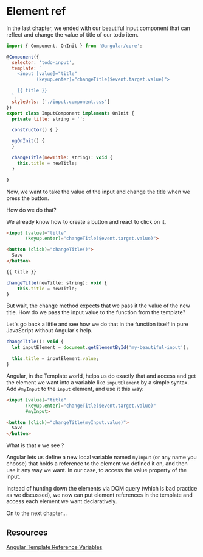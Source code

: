 # Element ref

In the last chapter, we ended with our beautiful input component that can reflect and change the value of title of our todo item.

```javascript
import { Component, OnInit } from '@angular/core';

@Component({
  selector: 'todo-input',
  template: `                           
    <input [value]="title"              
           (keyup.enter)="changeTitle($event.target.value)">

    {{ title }}
  `,  
  styleUrls: ['./input.component.css']  
})    
export class InputComponent implements OnInit {
  private title: string = '';           

  constructor() { }                     

  ngOnInit() {
  }

  changeTitle(newTitle: string): void {
    this.title = newTitle;              
  }

}
```

Now, we want to take the value of the input and change the title when we press the button.

How do we do that?

We already know how to create a button and react to click on it.

```html
<input [value]="title"              
       (keyup.enter)="changeTitle($event.target.value)">

<button (click)="changeTitle()">
  Save
</button>

{{ title }}
```

```javascript
changeTitle(newTitle: string): void {
    this.title = newTitle;              
}
```

But wait, the change method expects that we pass it the value of the new title. How do we pass the input value to the function from the template?

Let's go back a little and see how we do that in the function itself in pure JavaScript without Angular's help.

```javascript
changeTitle(): void {
  let inputElement = document.getElementById('my-beautiful-input');

  this.title = inputElement.value;              
}
```

Angular, in the Template world, helps us do exactly that and access and get the element we want into a variable like `inputElement` by a simple syntax. Add `#myInput` to the `input` element, and use it this way:

```html
<input [value]="title"              
       (keyup.enter)="changeTitle($event.target.value)"
       #myInput>

<button (click)="changeTitle(myInput.value)">
  Save
</button>
```

What is that `#` we see ?

Angular lets us define a new local variable named `myInput` \(or any name you choose\) that holds a reference to the element we defined it on, and then use it any way we want. In our case, to access the value property of the input.

Instead of hunting down the elements via DOM query \(which is bad practice as we discussed\), we now can put element references in the template and access each element we want declaratively.

On to the next chapter...

## Resources

[Angular Template Reference Variables](https://angular.io/docs/ts/latest/guide/template-syntax.html#!#ref-vars)

